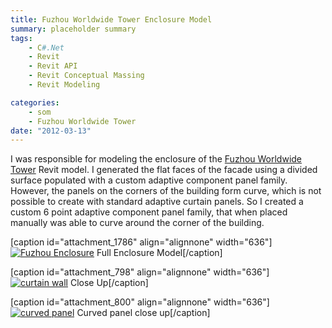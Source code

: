 ```yaml
---
title: Fuzhou Worldwide Tower Enclosure Model
summary: placeholder summary
tags:
    - C#.Net
    - Revit
    - Revit API
    - Revit Conceptual Massing
    - Revit Modeling

categories:
    - som
    - Fuzhou Worldwide Tower
date: "2012-03-13"
---
```


I was responsible for modeling the enclosure of the [Fuzhou Worldwide Tower](http://www.ericanastas.com/category/portfolio/som/projects-som/fwt/) Revit model. I generated the flat faces of the facade using a divided surface populated with a custom adaptive component panel family. However, the panels on the corners of the building form curve, which is not possible to create with standard adaptive curtain panels. So I created a custom 6 point adaptive component panel family, that when placed manually was able to curve around the corner of the building.

\[caption id="attachment_1786" align="alignnone" width="636"\][![](http://www.ericanastas.com/wp-content/uploads/2012/03/Fuzhou-Enclosure-636x1126.jpg "Fuzhou Enclosure")](Fuzhou-Enclosure.jpg) Full Enclosure Model\[/caption\]

\[caption id="attachment_798" align="alignnone" width="636"\][![](http://www.ericanastas.com/wp-content/uploads/2012/04/curtain-wall-636x477.jpg "curtain wall")](http://www.ericanastas.com/fwt-enclosure/curtain-wall/) Close Up\[/caption\]

\[caption id="attachment_800" align="alignnone" width="636"\][![](http://www.ericanastas.com/wp-content/uploads/2012/04/curved-panel-636x1307.jpg "curved panel")](curved-panel.jpg) Curved panel close up\[/caption\]
